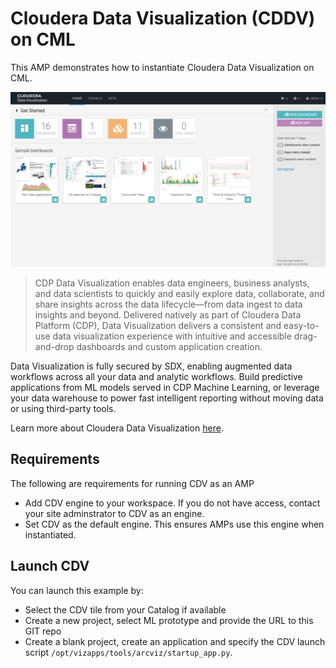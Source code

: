 # Cloudera Data Visualization (CDDV) on CML

This AMP demonstrates how to instantiate Cloudera Data Visualization on CML.

![CV End UI](docs/images/cdv_screen.jpg) 

> CDP Data Visualization enables data engineers, business analysts, and data scientists to quickly and easily explore data, collaborate, and share insights across the data lifecycle—from data ingest to data insights and beyond. Delivered natively as part of Cloudera Data Platform (CDP), Data Visualization delivers a consistent and easy-to-use data visualization experience with intuitive and accessible drag-and-drop dashboards and custom application creation.

Data Visualization is fully secured by SDX, enabling augmented data workflows across all your data and analytic workflows. Build predictive applications from ML models served in CDP Machine Learning, or leverage your data warehouse to power fast intelligent reporting without moving data or using third-party tools.

Learn more about Cloudera Data Visualization [here](https://www.cloudera.com/products/cloudera-data-platform/data-visualization.html).


## Requirements

The following are requirements for running CDV as an AMP

- Add CDV engine to your workspace. If you do not have access, contact your site adminstrator to CDV as an engine.
- Set CDV as the default engine. This ensures AMPs use this engine when instantiated.


## Launch CDV

You can launch this example by:
- Select the CDV tile from your Catalog if available
- Create a new project, select ML prototype and provide the URL to this GIT repo
- Create a blank project, create an application and specify the CDV launch script `/opt/vizapps/tools/arcviz/startup_app.py`.

